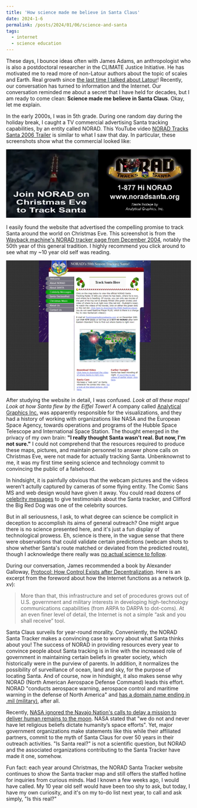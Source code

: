 ```yaml
---
title: 'How science made me believe in Santa Claus'
date: 2024-1-6
permalink: /posts/2024/01/06/science-and-santa
tags:
  - internet
  - science education
---
```

These days, I bounce ideas often with James Adams, an anthropologist who is also a postdoctoral researcher in the CLIMATE Justice Initiative. He has motivated me to read more of non-Latour authors about the topic of scales and Earth. Real growth since [the last time I talked about Latour](https://thi-truong.github.io/posts/2022/01/16/thoughts-reading-latour)! Recently, our conversation has turned to information and the Internet. Our conversation reminded me about a secret that I have held for decades, but I am ready to come clean: **Science made me believe in Santa Claus**. Okay, let me explain.

In the early 2000s, I was in 5th grade. During one random day during the holiday break, I caught a TV commercial advertising Santa tracking capabilities, by an entity called NORAD. This YouTube video [NORAD Tracks Santa 2006 Trailer](youtube.com/watch?v=XcMvAeic-sY) is similar to what I saw that day. In particular, these screenshots show what the commercial looked like:

<img src="/images/NORAD_commercial_2006.png" alt="Screenshots of commercial showing graphics of Santa Claus and reindeer over a neighborhood, with text: Join NORAD on Christmas Eve to Track Santa. 1-877-Hi NORAD www.noradsanta.org, Santa footage by Analytical Graphics, Inc.">

I easily found the website that advertised the compelling promise to track Santa around the world on Christmas Eve. This screenshot is from the [Wayback machine's NORAD tracker page from December 2004](https://web.archive.org/web/20041230202809/http://www.noradsanta.org/english/radar/index.html), notably the 50th year of this general tradition. I highly recommend you click around to see what my ~10 year old self was reading.

<img src="/images/NORAD_Track_Santa_Here_2004.png" alt="Screenshot of NORAD Santa Tracker page from December 2004 showing map and links to learn more">

After studying the website in detail, I was confused. *Look at all these maps! Look at how Santa flew by the Eiffel Tower!* A company called [Analytical Graphics Inc.](https://web.archive.org/web/20041230211209/http://www.noradsanta.org/english/aboutus/aboutagi.html) was apparently responsible for the visualizations, and they had a history of working with organizations like NASA and the European Space Agency, towards operations and programs of the Hubble Space Telescope and International Space Station. The thought emerged in the privacy of my own brain: **"I really thought Santa wasn't real. But now, I'm not sure."** I could not comprehend that the resources required to produce these maps, pictures, and maintain personnel to answer phone calls on Christmas Eve, were not made for actually tracking Santa. Unbenknownst to me, it was my first time seeing science and technology commit to convincing the public of a falsehood. 

In hindsight, it is painfully obvious that the webcam pictures and the videos weren't actully captured by cameras of some flying entity. The Comic Sans MS and web design would have given it away. You could read dozens of [celebrity messages](https://web.archive.org/web/20041230223633/http://www.noradsanta.org/english/celebrity/index.html) to give testimonials about the Santa tracker, and Clifford the Big Red Dog was one of the celebrity sources.

But in all seriousness, I ask, to what degree can science be complicit in deception to accomplish its aims of general outreach? One might argue there is no science presented here, and it's just a fun display of technological prowess. Eh, science is there, in the vague sense that there were observations that could validate certain predictions (webcam shots to show whether Santa's route matched or deviated from the predicted route), though I acknowledge there really was [no actual science to follow](https://www.philosophyetc.net/2021/01/theres-no-such-thing-as-following.html).

During our conversation, James recommended a book by Alexander Galloway, [Protocol: How Control Exists after Decentralization](https://mitpress.mit.edu/9780262572330/protocol/). Here is an excerpt from the foreword about how the Internet functions as a network (p. xv):

> More than that, this infrastructure and set of procedures grows out of U.S. government and military interests in developing high-technology communications capabilities (from ARPA to DARPA to dot-coms). At an even finer level of detail, the Internet is not a simple “ask and you shall receive” tool.

Santa Claus surveils for year-round morality. Conveniently, the NORAD Santa Tracker makes a convincing case to worry about what Santa thinks about you! The success of NORAD in providing resources every year to convince people about Santa tracking is in line with the increased role of government in maintaining certain beliefs in greater society, which historically were in the purview of parents. In addition, it normalizes the possibility of surveillance of ocean, land and sky, for the purpose of locating Santa. And of course, now in hindsight, it also makes sense why NORAD (North American Aerospace Defense Command) leads this effort. NORAD "conducts aerospace warning, aerospace control and maritime warning in the defense of North America" and [has a domain name ending in .mil (military)](https://www.norad.mil/), after all.

Recently, [NASA ignored the Navajo Nation's calls to delay a mission to deliver human remains to the moon](https://www.space.com/nasa-responds-navajo-nation-objection-human-remains-moon). NASA stated that "we do not and never have let religious beliefs dictate humanity’s space efforts". Yet, major government organizations make statements like this while their affiliated partners, commit to the myth of Santa Claus for over 50 years in their outreach activities. "Is Santa real?" is not a scientific question, but NORAD and the associated organizations contributing to the Santa Tracker have made it one, somehow.

Fun fact: each year around Christmas, the NORAD Santa Tracker website continues to show the Santa tracker map and still offers the staffed hotline for inquiries from curious minds. Had I known a few weeks ago, I would have called. My 10 year old self would have been too shy to ask, but today, I have my own curiosity, and it's on my to-do list next year, to call and ask simply, "Is this real?"
